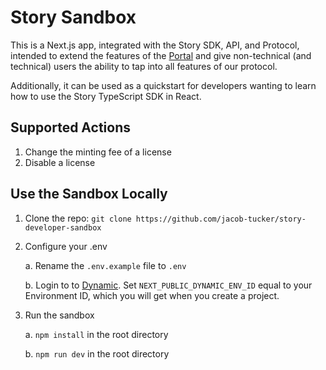 # Story Sandbox

This is a Next.js app, integrated with the Story SDK, API, and Protocol, intended to extend the features of the [Portal](https://portal.story.foundation) and give non-technical (and technical) users the ability to tap into all features of our protocol.

Additionally, it can be used as a quickstart for developers wanting to learn how to use the Story TypeScript SDK in React.

## Supported Actions

1. Change the minting fee of a license
2. Disable a license

## Use the Sandbox Locally

1. Clone the repo: `git clone https://github.com/jacob-tucker/story-developer-sandbox`

2. Configure your .env

   a. Rename the `.env.example` file to `.env`

   b. Login to to [Dynamic](https://app.dynamic.xyz/). Set `NEXT_PUBLIC_DYNAMIC_ENV_ID` equal to your Environment ID, which you will get when you create a project.

3. Run the sandbox

   a. `npm install` in the root directory

   b. `npm run dev` in the root directory
